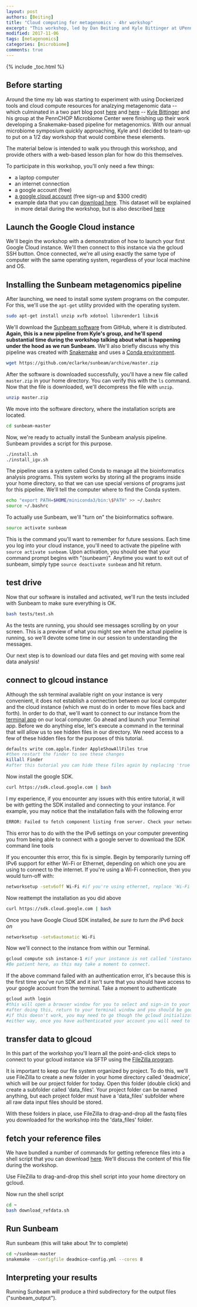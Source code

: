 ```yaml
---
layout: post
authors: [Beiting]
title: "Cloud computing for metagenomics - 4hr workshop"
excerpt: "This workshop, led by Dan Beiting and Kyle Bittinger at UPenn on Nov 8th, uses cloud compute resources and a Snakemake-based pipeline called Sunbeam for analysis of shotgun metagenomic data"
modified: 2017-11-06
tags: [metagenomics]
categories: [microbiome]
comments: true
---
```


{% include _toc.html %}

## Before starting
Around the time my lab was starting to experiment with using Dockerized tools and cloud compute resources for analzying metagenomic data -- which culminated in a two part blog post [here](http://hostmicrobe.org/microbiome/cloudComputing_part1/) and [here](http://hostmicrobe.org/microbiome/cloudComputing_part2/) -- [Kyle Bittinger](https://microbiome.research.chop.edu/our-team/kyle-bittinger.html) and his group at the PennCHOP Microbiome Center were finishing up their work developing a Snakemake-based pipeline for metagenomics.  With our annual microbiome symposium quickly approaching, Kyle and I decided to team-up to put on a 1/2 day workshop that would combine these elements.  

The material below is intended to walk you through this workshop, and provide others with a web-based lesson plan for how do this themselves.  

To participate in this workshop, you'll only need a few things:
* a laptop computer
* an internet connection
* a google account (free)
* [a google cloud account](https://cloud.google.com) (free sign-up and $300 credit)
* example data that you can [download here](https://www.dropbox.com/sh/dqo9gfawyrnan3r/AADBohOlcnlsyl2VKBtzTGF3a?dl=0). This dataset will be explained in more detail during the workshop, but is also described [here](http://hostmicrobe.org/microbiome/cloudComputing_part2/)


## Launch the Google Cloud instance 

We'll begin the workshop with a demonstration of how to launch your first Google Cloud instance.  We'll then connect to this instance via the gcloud SSH button.  Once connected, we're all using exactly the same type of computer with the same operating system, regardless of your local machine and OS.

## Installing the Sunbeam metagenomics pipeline

After launching, we need to install some system programs on the computer.  For this, we'll use the `apt-get` utility provided with the operating system.


```bash
sudo apt-get install unzip xvfb xdotool libxrender1 libxi6
```

We'll download the [Sunbeam software](https://github.com/eclarke/sunbeam) from GitHub, where it is distributed.  **Again, this is a new pipeline from Kyle's group, and he'll spend substantial time during the workshop talking about what is happening under the hood as we run Sunbeam.**  We'll also briefly discuss why this pipeline was created with [Snakemake](http://snakemake.readthedocs.io/en/stable/) and uses a [Conda environment](https://conda.io/docs/).

```bash
wget https://github.com/eclarke/sunbeam/archive/master.zip
```

After the software is downloaded successfully, you'll have a new file called `master.zip` in your home directory.  You can verify this with the `ls` command. Now that the file is downloaded, we'll decompress
the file with `unzip`.

```bash
unzip master.zip
```

We move into the software directory, where the installation scripts are located.

```bash
cd sunbeam-master
```

Now, we're ready to actually install the Sunbeam analysis pipeline. Sunbeam provides a script for this purpose.

```bash
./install.sh
./install_igv.sh
```

The pipeline uses a system called Conda to manage all the bioinformatics analysis programs. This system works by storing all the programs inside your home directory, so that we can use special versions of programs just for this pipeline. We'll tell the computer where to find the Conda system.

```bash
echo "export PATH=$HOME/miniconda3/bin:\$PATH" >> ~/.bashrc
source ~/.bashrc
```

To actually use Sunbeam, we'll "turn on" the bioinformatics software.

```bash
source activate sunbeam
```

This is the command you'll want to remember for future sessions.  Each time you log into your cloud instance, you'll need to activate the pipeline with `source activate sunbeam`.  Upon activation, you should see that your command prompt begins with "(sunbeam)".  Anytime you want to exit out of sunbeam, simply type `source deactivate sunbeam` and hit return.

## test drive

Now that our software is installed and activated, we'll run the tests included with Sunbeam to make sure everything is OK.

```bash
bash tests/test.sh
```

As the tests are running, you should see messages scrolling by on your screen. This is a preview of what you might see when the actual pipeline is running, so we'll devote some time in our session to understanding the messages.

Our next step is to download our data files and get moving with some real data analysis!

## connect to glcoud instance
Although the ssh terminal available right on your instance is very convenient, it does not establish a connection between our local computer and the cloud instance (which we must do in order to move files back and forth).  In order to do that, we'll want to connect to our instance from the [terminal app](https://en.wikipedia.org/wiki/Terminal_(macOS)) on our local computer.  Go ahead and launch your Terminal app.  Before we do anything else, let's execute a command in the terminal that will allow us to see hidden files in our directory.  We need access to a few of these hidden files for the purposes of this tutorial.
```bash
defaults write com.apple.finder AppleShowAllFiles true
#then restart the finder to see these changes
killall Finder
#after this tutorial you can hide these files again by replacing 'true' with 'false'
```

Now install the google SDK.   
```bash
curl https://sdk.cloud.google.com | bash
```

I my experience, if you encounter any issues with this entire tutorial, it will be with getting the SDK installed and connecting to your instance. For example, you may notice that the installation fails with the following error
```bash
ERROR: Failed to fetch component listing from server. Check your network settings and try again
```
This error has to do with the the IPv6 settings on your computer preventing you from being able to connect with a google server to download the SDK command line tools

If you encounter this error, this fix is simple.  Begin by temporarily turning off IPv6 support for either Wi-Fi or Ethernet, depending on which one you are using to connect to the internet.  If you're using a Wi-Fi connection, then you would turn-off with:

```bash
networksetup -setv6off Wi-Fi #if you're using ethernet, replace 'Wi-Fi' with 'Ethernet' in this line
```

Now reattempt the installation as you did above
```bash
curl https://sdk.cloud.google.com | bash
```

Once you have Google Cloud SDK installed, *be sure to turn the IPv6 back on*
```bash
networksetup -setv6automatic Wi-Fi
```

Now we'll connect to the instance from within our Terminal.  
```bash
gcloud compute ssh instance-1 #if your instance is not called 'instance-1', be sure to modify this line accordingly
#Be patient here, as this may take a moment to connect.
```

If the above command failed with an authentication error, it's because this is the first time you've run SDK and it isn't sure that you should have access to your google account from the terminal.  Take a moment to authenticate

```bash
gcloud auth login
#this will open a browser window for you to select and sign-in to your google account
#after doing this, return to your terminal window and you should be good to go
#if this doesn't work, you may need to go though the gcloud initialization process by executing 'gcloud init'
#either way, once you have authenticated your account you will need to reattempt connecting with 'gcloud compute ssh instance-1'
```

## transfer data to glcoud

In this part of the workshop you'll learn all the point-and-click steps to connect to your gcloud instance via SFTP using the [FileZilla program](https://filezilla-project.org/).

It is important to keep our file system organized by project.  To do this, we'll use FileZilla to create a new folder in your home directory called 'deadmice', which will be our project folder for today.  Open this folder (double click) and create a subfolder called 'data_files'.  Your project folder can be named anything, but each project folder must have a 'data_files' subfolder where all raw data input files should be stored.

With these folders in place, use FileZilla to drag-and-drop all the fastq files you downloaded for the workshop into the 'data_files' folder.

## fetch your reference files

We have bundled a number of commands for getting reference files into a shell script that you can download [here](http://hostmicrobe.github.io/myPapers/download_refdata.sh).  We'll discuss the content of this file during the workshop.

Use FileZilla to drag-and-drop this shell script into your home directory on gcloud.

Now run the shell script
```bash
cd ~
bash download_refdata.sh
```

## Run Sunbeam

Run sunbeam (this will take about 1hr to complete)
```bash
cd ~/sunbeam-master
snakemake --configfile deadmice-config.yml --cores 8
```

## Interpreting your results

Running Sunbeam will produce a third subdirectory for the output files ("sunbeam_output").


